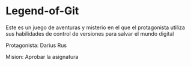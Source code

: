 # Legend-of-Git

Este es un juego de aventuras y misterio en el que el protagonista utiliza sus habilidades de control de versiones para salvar el mundo digital

Protagonista: Darius Rus

Mision: Aprobar la asignatura

